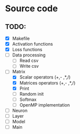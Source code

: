 # Source code

## TODO:

- [x] Makefile
- [x] Activation functions
- [x] Loss functions
- [ ] Data processing
  - [ ] Read csv
  - [ ] Write csv
- [ ] Matrix
  - [x] Scalar operators (+,- ,*,/)
  - [x] Matrices operators (+,- ,*,/)
  - [x] Print
  - [ ] Random init
  - [ ] Softmax
  - [ ] OpenMP implementation
- [ ] Neuron
- [ ] Layer
- [ ] Model
- [ ] Main
